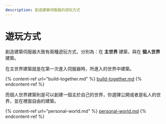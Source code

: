 ```yaml
---
description: 創造建築伺服器的遊玩方式
---
```


# 遊玩方式

創造建築伺服器大致有兩種遊玩方式，分別為：在 **主世界** 建築，與在 **個人世界** 建築。

在主世界建築就是在第一次進入伺服器時，所進入的世界中建築。

{% content-ref url="build-together.md" %}
[build-together.md](build-together.md)
{% endcontent-ref %}

而個人世界建築則是可以創建一個主於自己的世界，你選擇公開或者是私人的世界，並在裡面自由的建築。

{% content-ref url="personal-world.md" %}
[personal-world.md](personal-world.md)
{% endcontent-ref %}

